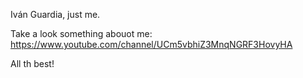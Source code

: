 Iván Guardia, just me.

Take a look something abouot me:
https://www.youtube.com/channel/UCm5vbhiZ3MnqNGRF3HovyHA

All th best!
